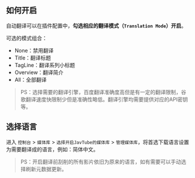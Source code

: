 ## 如何开启

自动翻译可以在插件配置中，**勾选相应的翻译模式（`Translation Mode`）开启**。

可选的模式组合：

- None：禁用翻译
- Title：翻译标题
- TagLine：翻译系列小标题
- Overview：翻译简介
- All：全部翻译

> PS：选择需要的翻译引擎，百度翻译准确度高但是有一定的翻译限制，谷歌翻译速度快限制少但是准确性略低。翻译引擎均需要提供对应的API密钥等。

## 选择语言

进入 `控制台` > `媒体库` > `选择开启JavTube的媒体库` > `管理媒体库`，将首选下载语言设置为需要翻译成的语言，例如：简体中文。

> PS：开启翻译前刮削的所有影片依旧为原来的语言，如有需要可以手动选择刷新元数据更新。